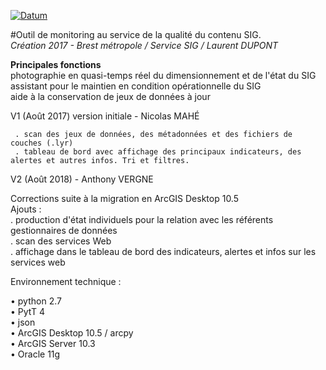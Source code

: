 [![Datum](https://applications002.brest-metropole.fr/VIPDU72/DATUM/LOGO_DATUM.png)](https://geo.pays-de-brest.fr)


#Outil de monitoring au service de la qualité du contenu SIG.  
_Création 2017 - Brest métropole / Service SIG / Laurent DUPONT_  
  
__Principales fonctions__  
photographie en quasi-temps réel du dimensionnement et de l'état du SIG  
assistant pour le maintien en condition opérationnelle du SIG  
aide à la conservation de jeux de données à jour  
  
  
  
V1 (Août 2017) version initiale - Nicolas MAHÉ  
   
     . scan des jeux de données, des métadonnées et des fichiers de couches (.lyr)  
     . tableau de bord avec affichage des principaux indicateurs, des alertes et autres infos. Tri et filtres.  
  
  
V2 (Août 2018) - Anthony VERGNE  
  
  Corrections suite à la migration en ArcGIS Desktop 10.5  
  Ajouts :  
    . production d'état individuels pour la relation avec les référents gestionnaires de données  
    . scan des services Web  
    . affichage dans le tableau de bord des indicateurs, alertes et infos sur les services web  
  
  
  
Environnement technique :  

  • python 2.7  
  • PytT 4  
  • json  
  • ArcGIS Desktop 10.5  / arcpy  
  • ArcGIS Server 10.3  
  • Oracle 11g  

